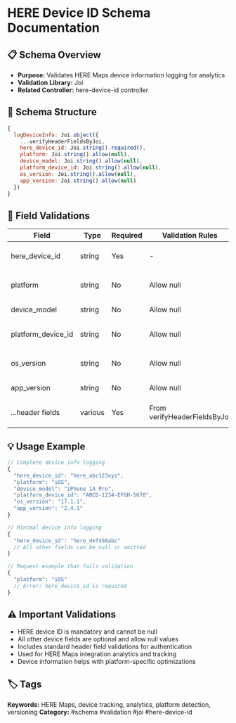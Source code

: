 # HERE Device ID Schema Documentation

## 📋 Schema Overview
- **Purpose:** Validates HERE Maps device information logging for analytics
- **Validation Library:** Joi
- **Related Controller:** here-device-id controller

## 🔧 Schema Structure
```javascript
{
  logDeviceInfo: Joi.object({
    ...verifyHeaderFieldsByJoi,
    here_device_id: Joi.string().required(),
    platform: Joi.string().allow(null),
    device_model: Joi.string().allow(null),
    platform_device_id: Joi.string().allow(null),
    os_version: Joi.string().allow(null),
    app_version: Joi.string().allow(null)
  })
}
```

## 📝 Field Validations
| Field | Type | Required | Validation Rules | Description |
|-------|------|----------|------------------|-------------|
| here_device_id | string | Yes | - | HERE Maps device identifier |
| platform | string | No | Allow null | Device platform (iOS/Android) |
| device_model | string | No | Allow null | Device model name |
| platform_device_id | string | No | Allow null | Platform-specific device ID |
| os_version | string | No | Allow null | Operating system version |
| app_version | string | No | Allow null | Application version |
| ...header fields | various | Yes | From verifyHeaderFieldsByJoi | Authentication and device info |

## 💡 Usage Example
```javascript
// Complete device info logging
{
  "here_device_id": "here_abc123xyz",
  "platform": "iOS",
  "device_model": "iPhone 14 Pro",
  "platform_device_id": "ABCD-1234-EFGH-5678",
  "os_version": "17.1.1",
  "app_version": "2.4.1"
}

// Minimal device info logging
{
  "here_device_id": "here_def456abc"
  // All other fields can be null or omitted
}

// Request example that fails validation
{
  "platform": "iOS"
  // Error: here_device_id is required
}
```

## ⚠️ Important Validations
- HERE device ID is mandatory and cannot be null
- All other device fields are optional and allow null values
- Includes standard header field validations for authentication
- Used for HERE Maps integration analytics and tracking
- Device information helps with platform-specific optimizations

## 🏷️ Tags
**Keywords:** HERE Maps, device tracking, analytics, platform detection, versioning
**Category:** #schema #validation #joi #here-device-id